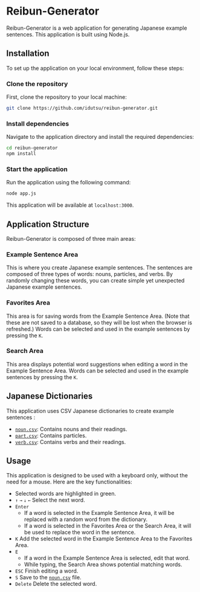 # Reibun-Generator

Reibun-Generator is a web application for generating Japanese example sentences. This application is built using Node.js.

## Installation

To set up the application on your local environment, follow these steps:

### Clone the repository

First, clone the repository to your local machine:

```bash
git clone https://github.com/idutsu/reibun-generator.git
```

### Install dependencies

Navigate to the application directory and install the required dependencies:

```bash
cd reibun-generator
npm install
```

### Start the application

Run the application using the following command:

```bash
node app.js
```

This application will be available at `localhost:3000`.

## Application Structure

Reibun-Generator is composed of three main areas:

### Example Sentence Area

This is where you create Japanese example sentences. The sentences are composed of three types of words: nouns, particles, and verbs. By randomly changing these words, you can create simple yet unexpected Japanese example sentences.

### Favorites Area

This area is for saving words from the Example Sentence Area. (Note that these are not saved to a database, so they will be lost when the browser is refreshed.) Words can be selected and used in the example sentences by pressing the `K`.

### Search Area

This area displays potential word suggestions when editing a word in the Example Sentence Area. Words can be selected and used in the example sentences by pressing the `K`.

## Japanese Dictionaries

This application uses CSV Japanese dictionaries to create example sentences :

- [`noun.csv`](https://github.com/idutsu/reibun-generator/tree/main/csv/noun.csv): Contains nouns and their readings.
- [`part.csv`](https://github.com/idutsu/reibun-generator/tree/main/csv/part.csv): Contains particles.
- [`verb.csv`](https://github.com/idutsu/reibun-generator/tree/main/csv/verb.csv): Contains verbs and their readings.

## Usage

This application is designed to be used with a keyboard only, without the need for a mouse. Here are the key functionalities:

- Selected words are highlighted in green.
- `↑` `→` `↓` `←` Select the next word.
- `Enter`
    - If a word is selected in the Example Sentence Area, it will be replaced with a random word from the dictionary.
    - If a word is selected in the Favorites Area or the Search Area, it will be used to replace the word in the sentence.
- `K` Add the selected word in the Example Sentence Area to the Favorites Area.
- `E`
    - If a word in the Example Sentence Area is selected, edit that word.
    - While typing, the Search Area shows potential matching words.
- `ESC` Finish editing a word.
- `S` Save to the [`noun.csv`](https://github.com/idutsu/reibun-generator/tree/main/csv/reibun.csv) file.
- `Delete` Delete the selected word.
